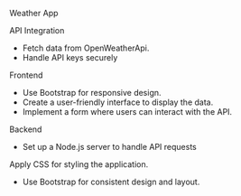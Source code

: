 
Weather App

API Integration
- Fetch data from OpenWeatherApi.
- Handle API keys securely

Frontend
- Use Bootstrap for responsive design.
- Create a user-friendly interface to display the data.
- Implement a form where users can interact with the API.

Backend
- Set up a Node.js server to handle API requests 

 Apply CSS for styling the application.
- Use Bootstrap for consistent design and layout.


